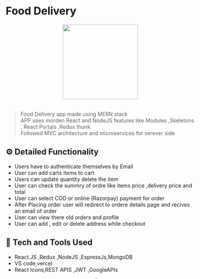 # Food Delivery

<div align="center">
  <img width="200px" src="https://cdn-icons-png.flaticon.com/512/4039/4039232.png"/>
</div>
<br>

> Food Delivery app made using MERN stack  <br>
> APP uses morden React and NodeJS features like Modules ,Skeletons , React Portals ,Redux thunk<br>
> Followed MVC architecture and microservices for serever side

## ⚙️ Detailed Functionality

- Users have to authenticate themselves by Email
- User can add carts items to cart
- Users can update quantity delete the item
- User can check the summry of ordre like items price ,delivery price and total
- User can select COD or online (Razorpay) payment for order
- After Placing order user will redirect to ordere details page and recives an email of order
- User can view there old orders and profile
- User can add , edit or delete address while checkout

## 🚀 Tech and Tools Used

- React.JS ,Redux ,NodeJS ,ExpressJs,MongoDB
- VS code,vercel
- React Icons,REST APIS ,JWT ,GoogleAPIs


